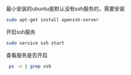 最小安装的ubuntu是默认没有ssh服务的，需要安装
```bash
sudo apt-get install openssh-server
```
开启ssh服务
```bash
sudo service ssh start
```
查看服务是否开启
```bash
 ps -e | grep ssh
```